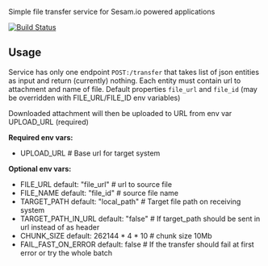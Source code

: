 Simple file transfer service for Sesam.io powered applications

[![Build Status](https://travis-ci.org/sesam-community/file-transfer-service.svg?branch=master)](https://travis-ci.org/sesam-community/file-transfer-service)

## Usage
Service has only one endpoint `POST:/transfer` that takes list of json entities as input and return
(currently) nothing. Each entity must contain url to attachment and name of file.
Default properties `file_url` and `file_id` (may be overridden with FILE_URL/FILE_ID env variables)

Downloaded attachment will then be uploaded to URL from env var UPLOAD_URL (required)

**Required env vars:**
* UPLOAD_URL   # Base url for target system

**Optional env vars:**
* FILE_URL            default: "file_url"       # url to source file
* FILE_NAME           default: "file_id"        # source file name
* TARGET_PATH         default: "local_path"     # Target file path on receiving system
* TARGET_PATH_IN_URL  default: "false"          # If target_path should be sent in url instead of as header
* CHUNK_SIZE          default: 262144 * 4 * 10  # chunk size 10Mb
* FAIL_FAST_ON_ERROR  default: false            # If the transfer should fail at first error or try the whole batch



